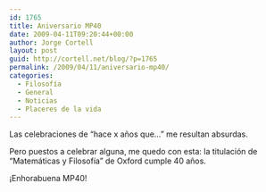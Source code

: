 ```yaml
---
id: 1765
title: Aniversario MP40
date: 2009-04-11T09:20:44+00:00
author: Jorge Cortell
layout: post
guid: http://cortell.net/blog/?p=1765
permalink: /2009/04/11/aniversario-mp40/
categories:
  - Filosofí­a
  - General
  - Noticias
  - Placeres de la vida
---
```

Las celebraciones de &#8220;hace x años que&#8230;&#8221; me resultan absurdas.

Pero puestos a celebrar alguna, me quedo con esta: la titulación de &#8220;Matemáticas y Filosofía&#8221; de Oxford cumple 40 años.

¡Enhorabuena MP40!